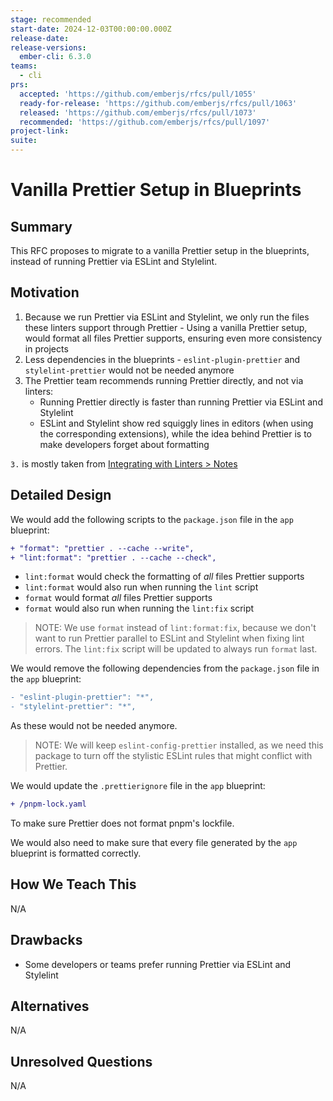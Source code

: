 ```yaml
---
stage: recommended
start-date: 2024-12-03T00:00:00.000Z
release-date:
release-versions:
  ember-cli: 6.3.0
teams:
  - cli
prs:
  accepted: 'https://github.com/emberjs/rfcs/pull/1055'
  ready-for-release: 'https://github.com/emberjs/rfcs/pull/1063'
  released: 'https://github.com/emberjs/rfcs/pull/1073'
  recommended: 'https://github.com/emberjs/rfcs/pull/1097'
project-link:
suite:
---
```


# Vanilla Prettier Setup in Blueprints

## Summary

This RFC proposes to migrate to a vanilla Prettier setup in the blueprints, instead of running Prettier via ESLint and Stylelint.

## Motivation

1. Because we run Prettier via ESLint and Stylelint, we only run the files these linters support through Prettier - Using a vanilla Prettier setup, would format all files Prettier supports, ensuring even more consistency in projects
2. Less dependencies in the blueprints - `eslint-plugin-prettier` and `stylelint-prettier` would not be needed anymore
3. The Prettier team recommends running Prettier directly, and not via linters:
   - Running Prettier directly is faster than running Prettier via ESLint and Stylelint
   - ESLint and Stylelint show red squiggly lines in editors (when using the corresponding extensions), while the idea behind Prettier is to make developers forget about formatting

`3.` is mostly taken from [Integrating with Linters > Notes](https://prettier.io/docs/en/integrating-with-linters.html#notes)

## Detailed Design

We would add the following scripts to the `package.json` file in the `app` blueprint:

```diff
+ "format": "prettier . --cache --write",
+ "lint:format": "prettier . --cache --check",
```

- `lint:format` would check the formatting of _all_ files Prettier supports
- `lint:format` would also run when running the `lint` script
- `format` would format _all_ files Prettier supports
- `format` would also run when running the `lint:fix` script

> NOTE: We use `format` instead of `lint:format:fix`, because we don't want to run Prettier parallel to ESLint and Stylelint when fixing lint errors. The `lint:fix` script will be updated to always run `format` last.

We would remove the following dependencies from the `package.json` file in the `app` blueprint:

```diff
- "eslint-plugin-prettier": "*",
- "stylelint-prettier": "*",
```

As these would not be needed anymore.

> NOTE: We will keep `eslint-config-prettier` installed, as we need this package to turn off the stylistic ESLint rules that might conflict with Prettier.

We would update the `.prettierignore` file in the `app` blueprint:

```diff
+ /pnpm-lock.yaml
```

To make sure Prettier does not format pnpm's lockfile.

We would also need to make sure that every file generated by the `app` blueprint is formatted correctly.

## How We Teach This

N/A

## Drawbacks

- Some developers or teams prefer running Prettier via ESLint and Stylelint

## Alternatives

N/A

## Unresolved Questions

N/A
